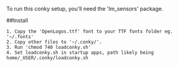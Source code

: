 
To run this conky setup, you'll need the 'lm_sensors' package. 

##Install

    1. Copy the 'OpenLogos.ttf' font to your TTF fonts folder eg. '~/.fonts'
    2. Copy other files to '~/.conky/'.
    3. Run 'chmod 740 loadconky.sh'
    4. Set loadconky.sh in startup apps, path likely being home/_USER/.conky/loadconky.sh


